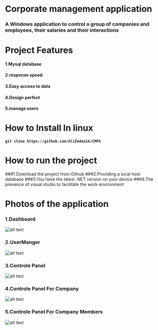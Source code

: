 # Corporate management application 
### A Windows application to control a group of companies and employees, their salaries and their interactions
# Project Features
#### 1.Mysql database
#### 2.response speed
#### 3.Easy access to data
#### 4.Design perfect
#### 5.manage users
# How to Install In linux
#### ``` git clone https://github.com/AliZedan1A/CMPA ```
# How to run the project
###1.Download the project from Github
###2.Providing a local host database
###3.You have the latest .NET version on your device
###4.The presence of visual studio to facilitate the work environment
# Photos of the application
### 1.Dashboard
![alt text](https://cdn.discordapp.com/attachments/596690901322039327/991679097119969371/unknown.png)
### 2.UserManger
![alt text](https://cdn.discordapp.com/attachments/596690901322039327/991679096809603072/unknown.png)
### 3.Controle Panel
![alt text](https://cdn.discordapp.com/attachments/596690901322039327/991679096587288606/unknown.png)
### 4.Controle Panel For Company
![alt text](https://cdn.discordapp.com/attachments/596690901322039327/991679096587288606/unknown.png)
### 5.Controle Panel For Company Members
![alt text](https://cdn.discordapp.com/attachments/596690901322039327/991679096025268274/unknown.png)

